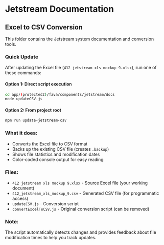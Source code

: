 # Jetstream Documentation

## Excel to CSV Conversion

This folder contains the Jetstream system documentation and conversion tools.

### Quick Update

After updating the Excel file (`412 jetstream xls mockup 9.xlsx`), run one of these commands:

#### Option 1: Direct script execution
```bash
cd app/(protected2)/fava/components/jetstream/docs
node updateCSV.js
```

#### Option 2: From project root
```bash
npm run update-jetstream-csv
```

### What it does:
- Converts the Excel file to CSV format
- Backs up the existing CSV file (creates `.backup`)
- Shows file statistics and modification dates
- Color-coded console output for easy reading

### Files:
- `412 jetstream xls mockup 9.xlsx` - Source Excel file (your working document)
- `412_jetstream_xls_mockup_9.csv` - Generated CSV file (for programmatic access)
- `updateCSV.js` - Conversion script
- `convertExcelToCSV.js` - Original conversion script (can be removed)

### Note:
The script automatically detects changes and provides feedback about file modification times to help you track updates.